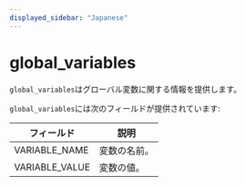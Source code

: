 ```yaml
---
displayed_sidebar: "Japanese"
---
```


# global_variables

`global_variables`はグローバル変数に関する情報を提供します。

`global_variables`には次のフィールドが提供されています:

| **フィールド**      | **説明**        |
| -------------- | ---------------------- |
| VARIABLE_NAME  | 変数の名前。  |
| VARIABLE_VALUE | 変数の値。 |